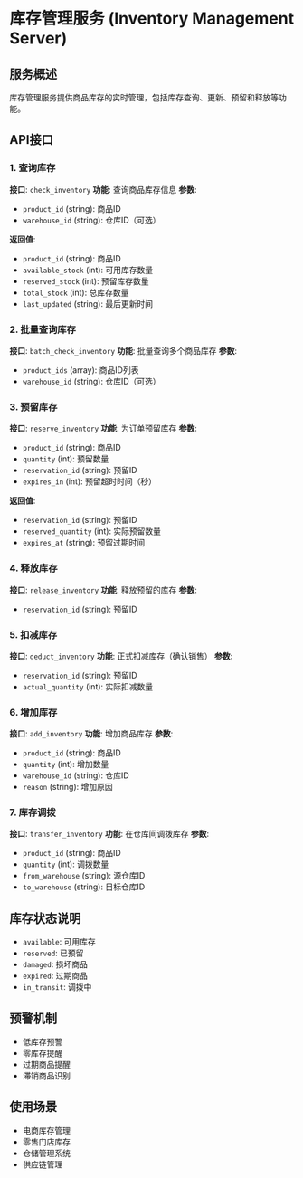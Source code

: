 # 库存管理服务 (Inventory Management Server)

## 服务概述
库存管理服务提供商品库存的实时管理，包括库存查询、更新、预留和释放等功能。

## API接口

### 1. 查询库存
**接口**: `check_inventory`
**功能**: 查询商品库存信息
**参数**:
- `product_id` (string): 商品ID
- `warehouse_id` (string): 仓库ID（可选）

**返回值**:
- `product_id` (string): 商品ID
- `available_stock` (int): 可用库存数量
- `reserved_stock` (int): 预留库存数量
- `total_stock` (int): 总库存数量
- `last_updated` (string): 最后更新时间

### 2. 批量查询库存
**接口**: `batch_check_inventory`
**功能**: 批量查询多个商品库存
**参数**:
- `product_ids` (array): 商品ID列表
- `warehouse_id` (string): 仓库ID（可选）

### 3. 预留库存
**接口**: `reserve_inventory`
**功能**: 为订单预留库存
**参数**:
- `product_id` (string): 商品ID
- `quantity` (int): 预留数量
- `reservation_id` (string): 预留ID
- `expires_in` (int): 预留超时时间（秒）

**返回值**:
- `reservation_id` (string): 预留ID
- `reserved_quantity` (int): 实际预留数量
- `expires_at` (string): 预留过期时间

### 4. 释放库存
**接口**: `release_inventory`
**功能**: 释放预留的库存
**参数**:
- `reservation_id` (string): 预留ID

### 5. 扣减库存
**接口**: `deduct_inventory`
**功能**: 正式扣减库存（确认销售）
**参数**:
- `reservation_id` (string): 预留ID
- `actual_quantity` (int): 实际扣减数量

### 6. 增加库存
**接口**: `add_inventory`
**功能**: 增加商品库存
**参数**:
- `product_id` (string): 商品ID
- `quantity` (int): 增加数量
- `warehouse_id` (string): 仓库ID
- `reason` (string): 增加原因

### 7. 库存调拨
**接口**: `transfer_inventory`
**功能**: 在仓库间调拨库存
**参数**:
- `product_id` (string): 商品ID
- `quantity` (int): 调拨数量
- `from_warehouse` (string): 源仓库ID
- `to_warehouse` (string): 目标仓库ID

## 库存状态说明
- `available`: 可用库存
- `reserved`: 已预留
- `damaged`: 损坏商品
- `expired`: 过期商品
- `in_transit`: 调拨中

## 预警机制
- 低库存预警
- 零库存提醒
- 过期商品提醒
- 滞销商品识别

## 使用场景
- 电商库存管理
- 零售门店库存
- 仓储管理系统
- 供应链管理